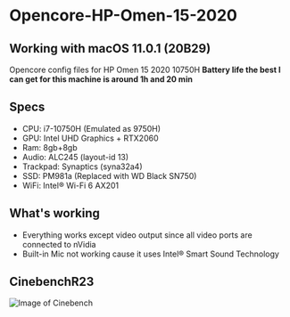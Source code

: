 # Opencore-HP-Omen-15-2020
## Working with macOS 11.0.1 (20B29)
Opencore config files for HP Omen 15 2020 10750H
**Battery life the best I can get for this machine is around 1h and 20 min**

## Specs
* CPU: i7-10750H (Emulated as 9750H)
* GPU: Intel UHD Graphics + RTX2060
* Ram: 8gb+8gb
* Audio: ALC245 (layout-id 13)
* Trackpad: Synaptics (syna32a4)
* SSD: PM981a (Replaced with WD Black SN750)
* WiFi: Intel® Wi-Fi 6 AX201

## What's working
* Everything works except video output since all video ports are connected to nVidia 
* Built-in Mic not working cause it uses Intel® Smart Sound Technology

## CinebenchR23
![Image of Cinebench](https://raw.githubusercontent.com/lunjielee/Opencore-HP-Omen-15-2020/master/cinebench.png)
